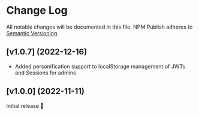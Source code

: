 # Change Log

All notable changes will be documented in this file.
NPM Publish adheres to [Semantic Versioning](http://semver.org/).

## [v1.0.7] (2022-12-16)

- Added personification support to localStorage management of JWTs and Sessions for admins

 <!-- [Full Changelog](https://github.com/JS-DevTools/npm-publish/compare/v1.3.0...v1.4.0)  -->

## [v1.0.0] (2022-11-11)

Initial release 🎉
